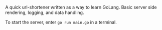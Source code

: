 A quick url-shortener written as a way to learn GoLang.
Basic server side rendering, logging, and data handling.

To start the server, enter `go run main.go` in a terminal.
